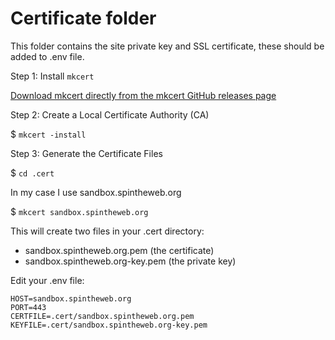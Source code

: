 # Certificate folder

This folder contains the site private key and SSL certificate, these should be added to .env file.

Step 1: Install `mkcert`

[Download mkcert directly from the mkcert GitHub releases page](https://github.com/FiloSottile/mkcert/releases)

Step 2: Create a Local Certificate Authority (CA)

$ `mkcert -install`

Step 3: Generate the Certificate Files

$ `cd .cert`

In my case I use sandbox.spintheweb.org

$ `mkcert sandbox.spintheweb.org`

This will create two files in your .cert directory:
- sandbox.spintheweb.org.pem (the certificate)
- sandbox.spintheweb.org-key.pem (the private key)

Edit your .env file:

```
HOST=sandbox.spintheweb.org
PORT=443
CERTFILE=.cert/sandbox.spintheweb.org.pem
KEYFILE=.cert/sandbox.spintheweb.org-key.pem
```